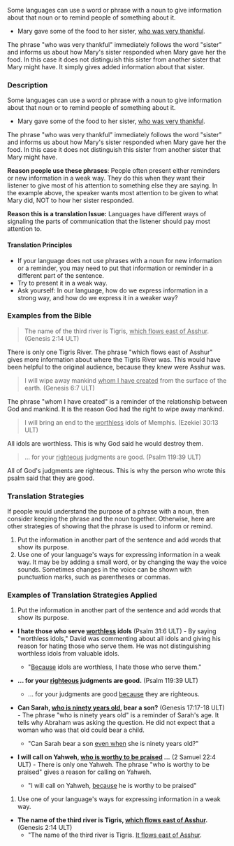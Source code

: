 
Some languages can use a word or phrase with a noun to give information about that noun or to remind people of something about it.

* Mary gave some of the food to her sister, <u>who was very thankful</u>.

The phrase "who was very thankful" immediately follows the word "sister" and informs us about how Mary's sister responded when Mary gave her the food. In this case it does not distinguish this sister from another sister that Mary might have. It simply gives added information about that sister.

### Description

Some languages can use a word or phrase with a noun to give information about that noun or to remind people of something about it.

* Mary gave some of the food to her sister, <u>who was very thankful</u>.

The phrase "who was very thankful" immediately follows the word "sister" and informs us about how Mary's sister responded when Mary gave her the food. In this case it does not distinguish this sister from another sister that Mary might have.

**Reason people use these phrases**: People often present either reminders or new information in a weak way. They do this when they want their listener to give most of his attention to something else they are saying. In the example above, the speaker wants most attention to be given to what Mary did, NOT to how her sister responded.

**Reason this is a translation Issue:** Languages have different ways of signaling the parts of communication that the listener should pay most attention to.

#### Translation Principles

* If your language does not use phrases with a noun for new information or a reminder, you may need to put that information or reminder in a different part of the sentence.
* Try to present it in a weak way.
* Ask  yourself: In our language, how do we express information in a strong way, and how do we express it in a weaker way?

### Examples from the Bible

>The name of the third river is Tigris, <u>which flows east of Asshur</u>. (Genesis 2:14 ULT)

There is only one Tigris River. The phrase "which flows east of Asshur" gives more information about where the Tigris River was. This would have been helpful to the original audience, because they knew were Asshur was.

>I will wipe away mankind <u>whom I have created</u> from the surface of the earth. (Genesis 6:7 ULT)

The phrase "whom I have created" is a reminder of the relationship between God and mankind. It is the reason God had the right to wipe away mankind.

>I will bring an end to the <u>worthless</u>  idols of Memphis. (Ezekiel 30:13 ULT)

All idols are worthless. This is why God said he would destroy them.

>... for your <u>righteous</u> judgments are good. (Psalm 119:39 ULT)

All of God's judgments are righteous. This is why the person who wrote this psalm said that they are good.


### Translation Strategies

If people would understand the purpose of a phrase with a noun, then consider keeping the phrase and the noun together. Otherwise, here are other strategies of showing that the phrase is used to inform or remind.

1. Put the information in another part of the sentence and add words that show its purpose.
1. Use one of your language's ways for expressing information in a weak way. It may be by adding a small word, or by changing the way the voice sounds. Sometimes changes in the voice can be shown with punctuation marks, such as parentheses or commas.


### Examples of Translation Strategies Applied

1. Put the information in another part of the sentence and add words that show its purpose.

  * **I hate those who serve <u>worthless</u> idols**  (Psalm 31:6 ULT) - By saying "worthless idols," David was commenting about all idols and giving his reason for hating those who serve them. He was not distinguishing worthless idols from valuable idols.
      * "<u>Because</u> idols are worthless, I hate those who serve them."

  * **... for your <u>righteous</u> judgments are good.**  (Psalm 119:39 ULT)
      * ... for your judgments are good <u>because</u> they are righteous.

  * **Can Sarah, <u>who is ninety years old</u>, bear a son?**  (Genesis 17:17-18 ULT) - The phrase "who is ninety years old" is a reminder of Sarah's age. It tells why Abraham was asking the question. He did not expect that a woman who was that old could bear a child.
      * "Can Sarah bear a son <u>even when</u> she is ninety years old?"

  * **I will call on Yahweh, <u>who is worthy to be praised</u> ...**  (2 Samuel 22:4 ULT) - There is only one Yahweh. The phrase "who is worthy to be praised" gives a reason for calling on Yahweh.
      * "I will call on Yahweh, <u>because</u> he is worthy to be praised"

1. Use one of your language's ways for expressing information in a weak way.

  * **The name of the third river is Tigris, <u>which flows east of Asshur</u>.** (Genesis 2:14 ULT)
      * "The name of the third river is Tigris. <u>It flows east of Asshur</u>.


